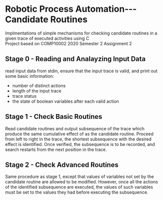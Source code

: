 # Robotic Process Automation---Candidate Routines 
Implmentations of simple mechanisms for checking candidate routines in a given trace of executed activities using C\
Project based on COMP10002 2020 Semester 2 Assignment 2

## Stage 0 - Reading and Analayzing Input Data
read input data from stdin, ensure that the input trace is valid, and print out some basic information:
- number of distinct actions
- length of the input trace
- trace status
- the state of boolean variables after each valid action 

## Stage 1 - Check Basic Routines
Read candidate routines and output subsequence of the trace which produce the same cumulative effect of as the candidate routine.
Proceed from left to right in the trace, the shortest subsequence with the desired effect is identified. Once verified, the subsequence is to be recorded, 
and search restarts from the next position in the trace.

## Stage 2 - Check Advanced Routines 
Same procedure as stage 1, except that values of variables not set by the candidate routine are allowed to be modified. However, once all the actions of 
the identified subsequence are executed, the values of such variables must be set to the values they had before executing the subsequence.

